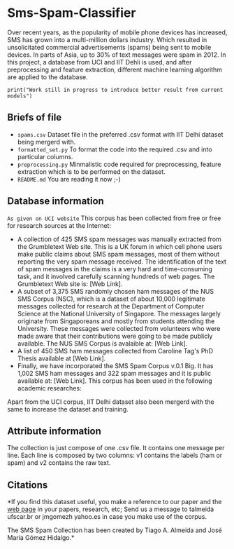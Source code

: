 # Sms-Spam-Classifier
Over recent years, as the popularity of mobile phone devices has increased, SMS has grown into
a multi-million dollars industry. Which resulted in unsolicitated commercial advertisements
(spams) being sent to mobile devices. In parts of Asia, up to 30% of text messages were spam 
in 2012. 
In this project, a database from UCI and IIT Dehli is used, and after preprocessing and 
feature extraction, different machine learning algorithm are applied to the database.

```print("Work still in progress to introduce better result from current models")```

## Briefs of file
- ```spams.csv``` Dataset file in the preferred .csv format with IIT Delhi dataset being mergerd with.
- ```formatted_set.py``` To format the code into the required .csv and into particular columns.
- ```preprocessing.py``` Minmalistic code required for preprocessing, feature extraction which is to be performed on the dataset.
- ```README.md``` You are reading it now ;-)

## Database information
```As given on UCI website```
This corpus has been collected from free or free for research sources at the Internet: 

- A collection of 425 SMS spam messages was manually extracted from the Grumbletext Web site. This is a UK forum in which cell phone users make public claims about SMS spam messages, most of them without reporting the very spam message received. The identification of the text of spam messages in the claims is a very hard and time-consuming task, and it involved carefully scanning hundreds of web pages. The Grumbletext Web site is: [Web Link]. 
- A subset of 3,375 SMS randomly chosen ham messages of the NUS SMS Corpus (NSC), which is a dataset of about 10,000 legitimate messages collected for research at the Department of Computer Science at the National University of Singapore. The messages largely originate from Singaporeans and mostly from students attending the University. These messages were collected from volunteers who were made aware that their contributions were going to be made publicly available. The NUS SMS Corpus is avalaible at: [Web Link]. 
- A list of 450 SMS ham messages collected from Caroline Tag's PhD Thesis available at [Web Link]. 
- Finally, we have incorporated the SMS Spam Corpus v.0.1 Big. It has 1,002 SMS ham messages and 322 spam messages and it is public available at: [Web Link]. This corpus has been used in the following academic researches: 

Apart from the UCI corpus, IIT Delhi dataset also been mergerd with the same to increase the dataset and training. 

## Attribute information
The collection is just compose of one .csv file. It contains one message per line. Each line 
is composed by two columns: v1 contains the labels (ham or spam) and v2 contains the raw text.

## Citations
*If you find this dataset useful, you make a reference to our paper and the [web page](http://www.dt.fee.unicamp.br/~tiago/smsspamcollection/) in your papers, research, etc; 
Send us a message to talmeida ufscar.br or jmgomezh yahoo.es in case you make use of the corpus.
 
The SMS Spam Collection has been created by Tiago A. Almeida and José María Gómez Hidalgo.*
